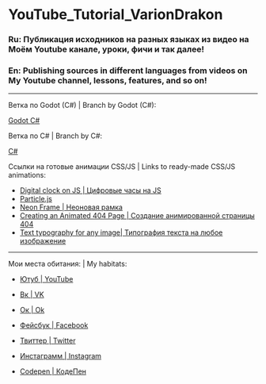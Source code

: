 # YouTube_Tutorial_VarionDrakon
### Ru: Публикация исходников на разных языках из видео на Моём Youtube канале, уроки, фичи и так далее!
### En: Publishing sources in different languages from videos on My Youtube channel, lessons, features, and so on!

___

Ветка по Godot (C#) | Branch by Godot (C#):

[Godot C#](https://github.com/VarionDrakon/YouTube_Tutorial/tree/master/GodotEngine)

Ветка по C# | Branch by C#:

[C#](https://github.com/VarionDrakon/YouTube_Tutorial/tree/master/C%23)

Ссылки на готовые анимации CSS/JS | Links to ready-made CSS/JS animations:

* [Digital clock on JS | Цифровые часы на JS](https://codepen.io/varion-drakon/pen/YzwKpBR)
* [Particle.js](https://codepen.io/varion-drakon/pen/QWyqbjG)
* [Neon Frame | Неоновая рамка](https://codepen.io/varion-drakon/pen/wvKZKZN)
* [Creating an Animated 404 Page | Создание анимированной страницы 404](https://codepen.io/varion-drakon/pen/VweEoYz)
* [Text typography for any image| Типография текста на любое изображение](https://codepen.io/varion-drakon/pen/XWXvmJr)


____

Мои места обитания: | My habitats: 
* [Ютуб | YouTube](https://www.youtube.com/channel/UCkJViaw0-xsDvbTQRTu4OMA)

* [Вк | VK](https://vk.com/drakon.hackers)

* [Ок | Ok](https://ok.ru/varion.drakon)

* [Фейсбук | Facebook](https://facebook.com/varion.drakon)

* [Твиттер | Twitter](https://twitter.com/VrDrakon)

* [Инстаграмм | Instagram](https://www.instagram.com/varion.drakon)

* [Codepen | КодеПен](https://codepen.io/varion-drakon)
